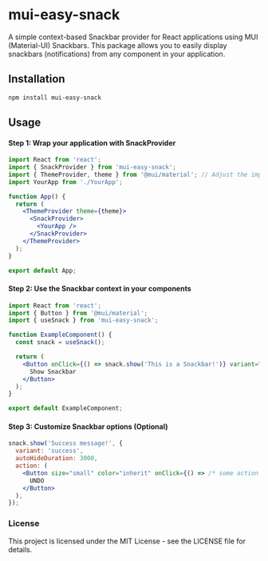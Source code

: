 # mui-easy-snack
A simple context-based Snackbar provider for React applications using MUI (Material-UI) Snackbars. This package allows you to easily display snackbars (notifications) from any component in your application.

## Installation
```bash
npm install mui-easy-snack
```
## Usage

#### Step 1: Wrap your application with SnackProvider
```jsx
import React from 'react';
import { SnackProvider } from 'mui-easy-snack';
import { ThemeProvider, theme } from '@mui/material'; // Adjust the import based on your theme setup
import YourApp from './YourApp';

function App() {
  return (
    <ThemeProvider theme={theme}>
      <SnackProvider>
        <YourApp />
      </SnackProvider>
    </ThemeProvider>
  );
}

export default App;
```
#### Step 2: Use the Snackbar context in your components
```jsx
import React from 'react';
import { Button } from '@mui/material';
import { useSnack } from 'mui-easy-snack';

function ExampleComponent() {
  const snack = useSnack();

  return (
    <Button onClick={() => snack.show('This is a Snackbar!')} variant="contained">
      Show Snackbar
    </Button>
  );
}

export default ExampleComponent;
```
#### Step 3: Customize Snackbar options (Optional)
```jsx
snack.show('Success message!', {
  variant: 'success',
  autoHideDuration: 3000,
  action: (
    <Button size="small" color="inherit" onClick={() => /* some action */}>
      UNDO
    </Button>
  ),
});
```

### License

This project is licensed under the MIT License - see the LICENSE file for details.